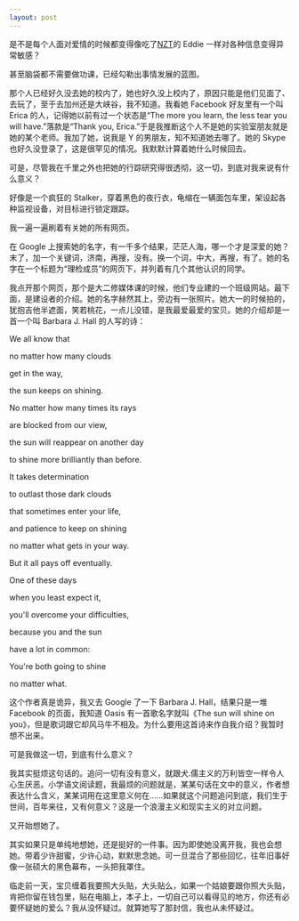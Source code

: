```yaml
---
layout: post
---
```


是不是每个人面对爱情的时候都变得像吃了[NZT](http://www.theclearpill.com/about.html)的 Eddie 一样对各种信息变得异常敏感？

甚至脑袋都不需要做功课，已经勾勒出事情发展的蓝图。

那个人已经好久没去她的校内了，她也好久没上校内了，原因只能是他们见面了、去玩了，至于去加州还是大峡谷，我不知道。我看她 Facebook 好友里有一个叫 Erica 的人，记得她以前有过一个状态是“The more you learn, the less tear you will have.”落款是“Thank you, Erica.”于是我推断这个人不是她的实验室朋友就是她的某个老师。我加了她，说我是 Y 的男朋友，知不知道她去哪了。她的 Skype 也好久没登录了，这是很罕见的情况。我默默计算着她什么时候回去。

可是，尽管我在千里之外也把她的行踪研究得很透彻，这一切，到底对我来说有什么意义？

好像是一个疯狂的 Stalker，穿着黑色的夜行衣，龟缩在一辆面包车里，架设起各种监视设备，对目标进行锁定跟踪。

我一遍一遍刷着有关她的所有网页。

在 Google 上搜索她的名字，有一千多个结果，茫茫人海，哪一个才是深爱的她？末了，加一个关键词，济南，再搜，没有。换一个词，中大，再搜，有了。她的名字在一个标题为“理检成员”的网页下，并列着有几个其他认识的同学。

我点开那个网页，那个是大二修媒体课的时候，他们专业建的一个班级网站。最下面，是建设者的介绍。她的名字赫然其上，旁边有一张照片。她大一的时候拍的，犹抱吉他半遮面，笑若桃花，一点儿没错，是我最爱最爱的宝贝。她的介绍却是一首一个叫 Barbara J. Hall 的人写的诗：

We all know that

no matter how many clouds

get in the way,

the sun keeps on shining.

No matter how many times its rays

are blocked from our view,

the sun will reappear on another day

to shine more brilliantly than before.

It takes determination

to outlast those dark clouds

that sometimes enter your life,

and patience to keep on shining

no matter what gets in your way.

But it all pays off eventually.

One of these days

when you least expect it,

you'll overcome your difficulties,

because you and the sun

have a lot in common:

You're both going to shine

no matter what.

这个作者真是诡异，我又去 Google 了一下 Barbara J. Hall，结果只是一堆 Facebook 的页面，我知道 Oasis 有一首歌名字就叫《The sun will shine on you》，但是歌词跟它却风马牛不相及。为什么要用这首诗来作自我介绍？我暂时想不出来。

可是我做这一切，到底有什么意义？

我其实挺烦这句话的。追问一切有没有意义，就跟犬.儒主义的万利皆空一样令人心生厌恶。小学语文阅读题，我最烦的问题就是，某某句话在文中的意义，作者想表达什么含义，某某词用在这里意义何在……如果就这个问题追问到底，我们生于世间，百年来往，又有何意义？这是一个浪漫主义和现实主义的对立问题。

又开始想她了。

其实如果只是单纯地想她，还是挺好的一件事。因为即使她没离开我，我也会想她。带着少许甜蜜，少许心动，默默思念她。可一旦混合了那些回忆，往年旧事好像一张硕大的黑色幕布，一头把我罩住。

临走前一天，宝贝缠着我要照大头贴，大头贴么，如果一个姑娘要跟你照大头贴，肯把你留在钱包里，贴在电脑上，本子上，一切自己可以看得见的地方，你还有必要怀疑她的爱么？我从没怀疑过。就算她写了那封信，我也从未怀疑过。

